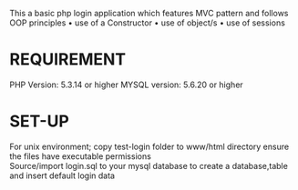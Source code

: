 This a basic php login application which
features MVC pattern and follows OOP principles
• use of a Constructor
• use of object/s
• use of sessions


REQUIREMENT
=================================
PHP Version: 5.3.14 or higher
MYSQL  version: 5.6.20 or higher

SET-UP
================================
For unix environment;
copy test-login folder to www/html directory
ensure the files have executable permissions  
Source/import login.sql to your mysql database
to create a database,table and insert default login data
